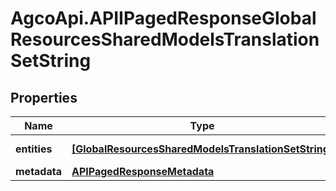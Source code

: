 # AgcoApi.APIIPagedResponseGlobalResourcesSharedModelsTranslationSetString

## Properties

Name | Type | Description | Notes
------------ | ------------- | ------------- | -------------
**entities** | [**[GlobalResourcesSharedModelsTranslationSetString]**](GlobalResourcesSharedModelsTranslationSetString.md) |  | [optional] [readonly] 
**metadata** | [**APIPagedResponseMetadata**](APIPagedResponseMetadata.md) |  | [optional] 


